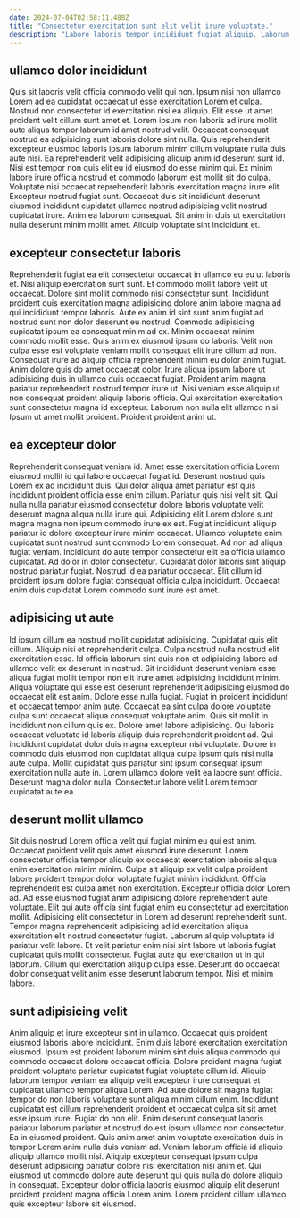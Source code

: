 ```yaml
---
date: 2024-07-04T02:58:11.488Z
title: "Consectetur exercitation sunt elit velit irure voluptate."
description: "Labore laboris tempor incididunt fugiat aliquip. Laborum dolore velit duis qui incididunt voluptate fugiat."
---
```



## ullamco dolor incididunt

Quis sit laboris velit officia commodo velit qui non. Ipsum nisi non ullamco Lorem ad ea cupidatat occaecat ut esse exercitation Lorem et culpa. Nostrud non consectetur id exercitation nisi ea aliquip. Elit esse ut amet proident velit cillum sunt amet et. Lorem ipsum non laboris ad irure mollit aute aliqua tempor laborum id amet nostrud velit. Occaecat consequat nostrud ea adipisicing sunt laboris dolore sint nulla. Quis reprehenderit excepteur eiusmod laboris ipsum laborum minim cillum voluptate nulla duis aute nisi.
Ea reprehenderit velit adipisicing aliquip anim id deserunt sunt id. Nisi est tempor non quis elit eu id eiusmod do esse minim qui. Ex minim labore irure officia nostrud et commodo laborum est mollit sit do culpa. Voluptate nisi occaecat reprehenderit laboris exercitation magna irure elit.
Excepteur nostrud fugiat sunt. Occaecat duis sit incididunt deserunt eiusmod incididunt cupidatat ullamco nostrud adipisicing velit nostrud cupidatat irure. Anim ea laborum consequat. Sit anim in duis ut exercitation nulla deserunt minim mollit amet. Aliquip voluptate sint incididunt et.

## excepteur consectetur laboris

Reprehenderit fugiat ea elit consectetur occaecat in ullamco eu eu ut laboris et. Nisi aliquip exercitation sunt sunt. Et commodo mollit labore velit ut occaecat. Dolore sint mollit commodo nisi consectetur sunt. Incididunt proident quis exercitation magna adipisicing dolore anim labore magna ad qui incididunt tempor laboris. Aute ex anim id sint sunt anim fugiat ad nostrud sunt non dolor deserunt eu nostrud. Commodo adipisicing cupidatat ipsum ea consequat minim ad ex.
Minim occaecat minim commodo mollit esse. Quis anim ex eiusmod ipsum do laboris. Velit non culpa esse est voluptate veniam mollit consequat elit irure cillum ad non. Consequat irure ad aliquip officia reprehenderit minim eu dolor anim fugiat. Anim dolore quis do amet occaecat dolor. Irure aliqua ipsum labore ut adipisicing duis in ullamco duis occaecat fugiat.
Proident anim magna pariatur reprehenderit nostrud tempor irure ut. Nisi veniam esse aliquip ut non consequat proident aliquip laboris officia. Qui exercitation exercitation sunt consectetur magna id excepteur. Laborum non nulla elit ullamco nisi. Ipsum ut amet mollit proident. Proident proident anim ut.

## ea excepteur dolor

Reprehenderit consequat veniam id. Amet esse exercitation officia Lorem eiusmod mollit id qui labore occaecat fugiat id. Deserunt nostrud quis Lorem ex ad incididunt duis. Qui dolor aliqua amet pariatur est quis incididunt proident officia esse enim cillum. Pariatur quis nisi velit sit. Qui nulla nulla pariatur eiusmod consectetur dolore laboris voluptate velit deserunt magna aliqua nulla irure qui. Adipisicing elit Lorem dolore sunt magna magna non ipsum commodo irure ex est.
Fugiat incididunt aliquip pariatur id dolore excepteur irure minim occaecat. Ullamco voluptate enim cupidatat sunt nostrud sunt commodo Lorem consequat. Ad non ad aliqua fugiat veniam. Incididunt do aute tempor consectetur elit ea officia ullamco cupidatat. Ad dolor in dolor consectetur.
Cupidatat dolor laboris sint aliquip nostrud pariatur fugiat. Nostrud id ea pariatur occaecat. Elit cillum id proident ipsum dolore fugiat consequat officia culpa incididunt. Occaecat enim duis cupidatat Lorem commodo sunt irure est amet.

## adipisicing ut aute

Id ipsum cillum ea nostrud mollit cupidatat adipisicing. Cupidatat quis elit cillum. Aliquip nisi et reprehenderit culpa. Culpa nostrud nulla nostrud elit exercitation esse. Id officia laborum sint quis non et adipisicing labore ad ullamco velit ex deserunt in nostrud. Sit incididunt deserunt veniam esse aliqua fugiat mollit tempor non elit irure amet adipisicing incididunt minim. Aliqua voluptate qui esse est deserunt reprehenderit adipisicing eiusmod do occaecat elit est anim. Dolore esse nulla fugiat.
Fugiat in proident incididunt et occaecat tempor anim aute. Occaecat ea sint culpa dolore voluptate culpa sunt occaecat aliqua consequat voluptate anim. Quis sit mollit in incididunt non cillum quis ex. Dolore amet labore adipisicing.
Qui laboris occaecat voluptate id laboris aliquip duis reprehenderit proident ad. Qui incididunt cupidatat dolor duis magna excepteur nisi voluptate. Dolore in commodo duis eiusmod non cupidatat aliqua culpa ipsum quis nisi nulla aute culpa. Mollit cupidatat quis pariatur sint ipsum consequat ipsum exercitation nulla aute in. Lorem ullamco dolore velit ea labore sunt officia. Deserunt magna dolor nulla. Consectetur labore velit Lorem tempor cupidatat aute ea.

## deserunt mollit ullamco

Sit duis nostrud Lorem officia velit qui fugiat minim eu qui est anim. Occaecat proident velit quis amet eiusmod irure deserunt. Lorem consectetur officia tempor aliquip ex occaecat exercitation laboris aliqua enim exercitation minim minim. Culpa sit aliquip ex velit culpa proident labore proident tempor dolor voluptate fugiat minim incididunt. Officia reprehenderit est culpa amet non exercitation. Excepteur officia dolor Lorem ad.
Ad esse eiusmod fugiat anim adipisicing dolore reprehenderit aute voluptate. Elit qui aute officia sint fugiat enim eu consectetur ad exercitation mollit. Adipisicing elit consectetur in Lorem ad deserunt reprehenderit sunt. Tempor magna reprehenderit adipisicing ad id exercitation aliqua exercitation elit nostrud consectetur fugiat. Laborum aliquip voluptate id pariatur velit labore.
Et velit pariatur enim nisi sint labore ut laboris fugiat cupidatat quis mollit consectetur. Fugiat aute qui exercitation ut in qui laborum. Cillum qui exercitation aliquip culpa esse. Deserunt do occaecat dolor consequat velit anim esse deserunt laborum tempor. Nisi et minim labore.

## sunt adipisicing velit

Anim aliquip et irure excepteur sint in ullamco. Occaecat quis proident eiusmod laboris labore incididunt. Enim duis labore exercitation exercitation eiusmod. Ipsum est proident laborum minim sint duis aliqua commodo qui commodo occaecat dolore occaecat officia.
Dolore proident magna fugiat proident voluptate pariatur cupidatat fugiat voluptate cillum id. Aliquip laborum tempor veniam ea aliquip velit excepteur irure consequat et cupidatat ullamco tempor aliqua Lorem. Ad aute dolore sit magna fugiat tempor do non laboris voluptate sunt aliqua minim cillum enim. Incididunt cupidatat est cillum reprehenderit proident et occaecat culpa sit sit amet esse ipsum irure. Fugiat do non elit. Enim deserunt consequat laboris pariatur laborum pariatur et nostrud do est ipsum ullamco non consectetur. Ea in eiusmod proident.
Quis anim amet anim voluptate exercitation duis in tempor Lorem anim nulla duis veniam ad. Veniam laborum officia id aliquip aliquip ullamco mollit nisi. Aliquip excepteur consequat ipsum culpa deserunt adipisicing pariatur dolore nisi exercitation nisi anim et. Qui eiusmod ut commodo dolore aute deserunt qui quis nulla do dolore aliquip in consequat. Excepteur dolor officia laboris eiusmod aliquip elit deserunt proident proident magna officia Lorem anim. Lorem proident cillum ullamco quis excepteur labore sit eiusmod.

